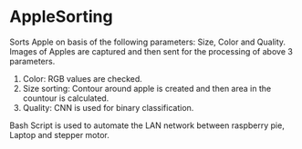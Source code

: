 # AppleSorting
Sorts Apple on basis of the following parameters: Size, Color and Quality. Images of Apples are captured and then sent for the processing of above 3 parameters.

1) Color: RGB values are checked.
2) Size sorting: Contour around apple is created and then area in the countour is calculated.
3) Quality: CNN is used for binary classification.

Bash Script is used to automate the LAN network between raspberry pie, Laptop and stepper motor.
